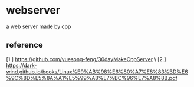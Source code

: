 # webserver
a web server made by cpp

## reference
  [1.] https://github.com/yuesong-feng/30dayMakeCppServer \\
  [2.] https://dark-wind.github.io/books/Linux%E9%AB%98%E6%80%A7%E8%83%BD%E6%9C%8D%E5%8A%A1%E5%99%A8%E7%BC%96%E7%A8%8B.pdf
